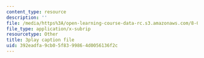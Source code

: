 ```yaml
---
content_type: resource
description: ''
file: /media/https%3A/open-learning-course-data-rc.s3.amazonaws.com/8-01sc-classical-mechanics-fall-2016/392eadfa9cb05f8399864d0056136f2c_2guwjwIHmGg.vtt
file_type: application/x-subrip
resourcetype: Other
title: 3play caption file
uid: 392eadfa-9cb0-5f83-9986-4d0056136f2c
---
```

